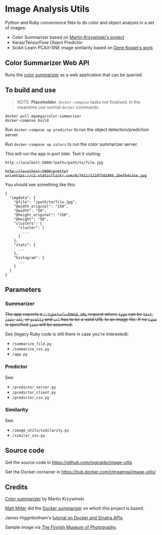 # Image Analysis Utils

Python and Ruby convenience files to do color and object analysis in a set of images:

- Color Summarizer based on [Martin Krzywinski's project](http://mkweb.bcgsc.ca/colorsummarizer/)
- Keras/TensorFlow Object Predictor
- Scikit-Learn PCA/t-SNE image similarity based on [Gene Kogan's work](https://ml4a.github.io/)

## Color Summarizer Web API

Runs the [color summarizer](http://mkweb.bcgsc.ca/color-summarizer/) as a web application that can be queried.

## To build and use

> NOTE: **Placeholder**. `docker-compose` tasks not finalised. In the meantime use normal `docker` commands.

```
docker pull mgamga/color-summarizer
docker-compose build
```
Run `docker-compose up predictor` to run the object detection/prediction server.

Run `docker-compose up colors` to run the color summarizer server.

This will run the app in port `5000`. Test it visiting:

`http://localhost:5000/?path=/path/to/file.jpg`

~~`http://localhost:5000/pretty?url=https://c2.staticflickr.com/8/7411/11187582405_2befbdca1e.jpg`~~

You should see something like this:

````
{
  "imgdata": {
    "@file": "/path/to/file.jpg",
    "@width_original": "150",
    "@width": "50",
    "@height_original": "150",
    "@height": "50",
    "clusters": {
      "cluster": [
        ...
      ]
    },
    "stats": {
      ...
    },
    "histogram": {
      ...
    }
  }
}
````

## Parameters

### Summarizer

~~The app expects a `/:type?url=IMAGE_URL` request where `type` can be `text`, `json`, `xml`, or `pretty` and `url` has to be a valid URL to an image file. If no `type` is specified `json` will be assumed.~~

See (legacy Ruby code is still there in case you're interested):

- `/summarize_file.py`
- `/summarize_csv.py`
- `/app.py` 

### Predictor

See:

- `/predictor_server.py`
- `/predictor_client.py`
- `/predictor_csv.py`

### Similarity

See:

- `/image_utils/similarity.py`
- `/similar_csv.py`

## Source code

Get the source code in https://github.com/mgiraldo/image-utils

Get the Docker container in https://hub.docker.com/r/mgamga/image-utils/

## Credits

[Color summarizer](http://mkweb.bcgsc.ca/colorsummarizer/) by Martin Krzywinski

[Matt Miller](https://twitter.com/thisismmiller) did the [Docker summarizer](https://github.com/thisismattmiller/color-summarizer-docker) on which this project is based.

James Higginbotham's [tutorial on Docker and Sinatra APIs](https://dzone.com/articles/deploying-rest-apis-to-docker-using-ruby-and-sinat).

Sample image via [The Finnish Museum of Photography](https://www.flickr.com/photos/valokuvataiteenmuseo/11187582405/).
